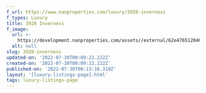 ```yaml
---
f_url: https://www.nanproperties.com/luxury/3920-inverness
f_types: Luxury
title: 3920 Inverness
f_image:
  url: >-
    https://development.nanproperties.com/assets//external/62e47651204648a41cb4cece_nan-properties-3920-inverness-1.jpeg
  alt: null
slug: 3920-inverness
updated-on: '2022-07-30T00:09:22.222Z'
created-on: '2022-07-30T00:09:22.222Z'
published-on: '2022-07-30T00:13:16.319Z'
layout: '[luxury-listings-page].html'
tags: luxury-listings-page
---
```



